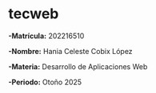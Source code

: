 # tecweb

**-Matrícula:** 202216510

**-Nombre:** Hania Celeste Cobix López

**-Materia:** Desarrollo de Aplicaciones Web

**-Periodo:** Otoño 2025

